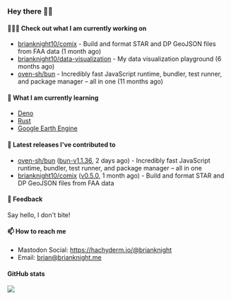 ### Hey there 👋🏻

#### 👷🏻‍♂️ Check out what I am currently working on

- [brianknight10/comix](https://github.com/brianknight10/comix) - Build and format STAR and DP GeoJSON files from FAA data (1 month ago)
- [brianknight10/data-visualization](https://github.com/brianknight10/data-visualization) - My data visualization playground (6 months ago)
- [oven-sh/bun](https://github.com/oven-sh/bun) - Incredibly fast JavaScript runtime, bundler, test runner, and package manager – all in one (11 months ago)

#### 🌱 What I am currently learning
- [Deno](https://deno.land/)
- [Rust](https://www.rust-lang.org/)
- [Google Earth Engine](https://earthengine.google.com/)

#### 🔭 Latest releases I've contributed to

- [oven-sh/bun](https://github.com/oven-sh/bun) ([bun-v1.1.36](https://github.com/oven-sh/bun/releases/tag/bun-v1.1.36), 2 days ago) - Incredibly fast JavaScript runtime, bundler, test runner, and package manager – all in one
- [brianknight10/comix](https://github.com/brianknight10/comix) ([v0.5.0](https://github.com/brianknight10/comix/releases/tag/v0.5.0), 1 month ago) - Build and format STAR and DP GeoJSON files from FAA data

#### 💬 Feedback

Say hello, I don't bite!

#### 📫 How to reach me

- Mastodon Social: <a rel="me" href="https://hachyderm.io/@brianknight">https://hachyderm.io/@brianknight</a>
- Email: brian@brianknight.me

#### GitHub stats

![](https://github-profile-summary-cards.vercel.app/api/cards/profile-details?username=brianknight10&theme=github)